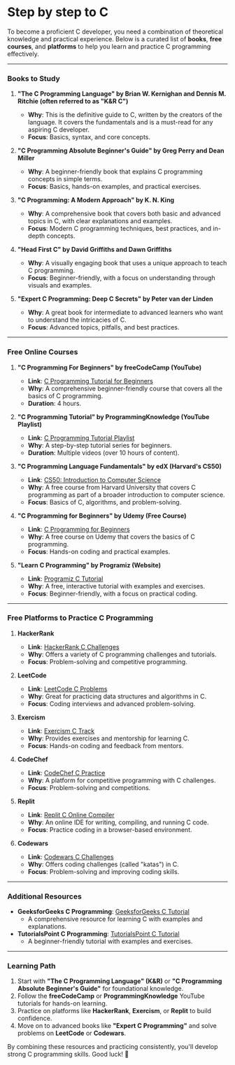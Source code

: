 # Step by step to C
To become a proficient C developer, you need a combination of theoretical knowledge and practical experience. Below is a curated list of **books**, **free courses**, and **platforms** to help you learn and practice C programming effectively.

---

### **Books to Study**
1. **"The C Programming Language" by Brian W. Kernighan and Dennis M. Ritchie (often referred to as "K&R C")**
   - **Why**: This is the definitive guide to C, written by the creators of the language. It covers the fundamentals and is a must-read for any aspiring C developer.
   - **Focus**: Basics, syntax, and core concepts.

2. **"C Programming Absolute Beginner's Guide" by Greg Perry and Dean Miller**
   - **Why**: A beginner-friendly book that explains C programming concepts in simple terms.
   - **Focus**: Basics, hands-on examples, and practical exercises.

3. **"C Programming: A Modern Approach" by K. N. King**
   - **Why**: A comprehensive book that covers both basic and advanced topics in C, with clear explanations and examples.
   - **Focus**: Modern C programming techniques, best practices, and in-depth concepts.

4. **"Head First C" by David Griffiths and Dawn Griffiths**
   - **Why**: A visually engaging book that uses a unique approach to teach C programming.
   - **Focus**: Beginner-friendly, with a focus on understanding through visuals and examples.

5. **"Expert C Programming: Deep C Secrets" by Peter van der Linden**
   - **Why**: A great book for intermediate to advanced learners who want to understand the intricacies of C.
   - **Focus**: Advanced topics, pitfalls, and best practices.

---

### **Free Online Courses**
1. **"C Programming For Beginners" by freeCodeCamp (YouTube)**
   - **Link**: [C Programming Tutorial for Beginners](https://www.youtube.com/watch?v=KJgsSFOSQv0)
   - **Why**: A comprehensive beginner-friendly course that covers all the basics of C programming.
   - **Duration**: 4 hours.

2. **"C Programming Tutorial" by ProgrammingKnowledge (YouTube Playlist)**
   - **Link**: [C Programming Tutorial Playlist](https://www.youtube.com/playlist?list=PLS1QulWo1RIbfTjQvTdj8Y6yyq4R7g-Al)
   - **Why**: A step-by-step tutorial series for beginners.
   - **Duration**: Multiple videos (over 10 hours of content).

3. **"C Programming Language Fundamentals" by edX (Harvard's CS50)**
   - **Link**: [CS50: Introduction to Computer Science](https://cs50.harvard.edu/x/)
   - **Why**: A free course from Harvard University that covers C programming as part of a broader introduction to computer science.
   - **Focus**: Basics of C, algorithms, and problem-solving.

4. **"C Programming for Beginners" by Udemy (Free Course)**
   - **Link**: [C Programming for Beginners](https://www.udemy.com/course/c-programming-for-beginners/)
   - **Why**: A free course on Udemy that covers the basics of C programming.
   - **Focus**: Hands-on coding and practical examples.

5. **"Learn C Programming" by Programiz (Website)**
   - **Link**: [Programiz C Tutorial](https://www.programiz.com/c-programming)
   - **Why**: A free, interactive tutorial with examples and exercises.
   - **Focus**: Beginner-friendly, with a focus on practical coding.

---

### **Free Platforms to Practice C Programming**
1. **HackerRank**
   - **Link**: [HackerRank C Challenges](https://www.hackerrank.com/domains/tutorials/10-days-of-c)
   - **Why**: Offers a variety of C programming challenges and tutorials.
   - **Focus**: Problem-solving and competitive programming.

2. **LeetCode**
   - **Link**: [LeetCode C Problems](https://leetcode.com/problemset/all/)
   - **Why**: Great for practicing data structures and algorithms in C.
   - **Focus**: Coding interviews and advanced problem-solving.

3. **Exercism**
   - **Link**: [Exercism C Track](https://exercism.org/tracks/c)
   - **Why**: Provides exercises and mentorship for learning C.
   - **Focus**: Hands-on coding and feedback from mentors.

4. **CodeChef**
   - **Link**: [CodeChef C Practice](https://www.codechef.com/)
   - **Why**: A platform for competitive programming with C challenges.
   - **Focus**: Problem-solving and competitions.

5. **Replit**
   - **Link**: [Replit C Online Compiler](https://replit.com/languages/c)
   - **Why**: An online IDE for writing, compiling, and running C code.
   - **Focus**: Practice coding in a browser-based environment.

6. **Codewars**
   - **Link**: [Codewars C Challenges](https://www.codewars.com/)
   - **Why**: Offers coding challenges (called "katas") in C.
   - **Focus**: Problem-solving and improving coding skills.

---

### **Additional Resources**
- **GeeksforGeeks C Programming**: [GeeksforGeeks C Tutorial](https://www.geeksforgeeks.org/c-programming-language/)
  - A comprehensive resource for learning C with examples and explanations.
- **TutorialsPoint C Programming**: [TutorialsPoint C Tutorial](https://www.tutorialspoint.com/cprogramming/index.htm)
  - A beginner-friendly tutorial with examples and exercises.

---

### **Learning Path**
1. Start with **"The C Programming Language" (K&R)** or **"C Programming Absolute Beginner's Guide"** for foundational knowledge.
2. Follow the **freeCodeCamp** or **ProgrammingKnowledge** YouTube tutorials for hands-on learning.
3. Practice on platforms like **HackerRank**, **Exercism**, or **Replit** to build confidence.
4. Move on to advanced books like **"Expert C Programming"** and solve problems on **LeetCode** or **Codewars**.

By combining these resources and practicing consistently, you'll develop strong C programming skills. Good luck! 🚀
